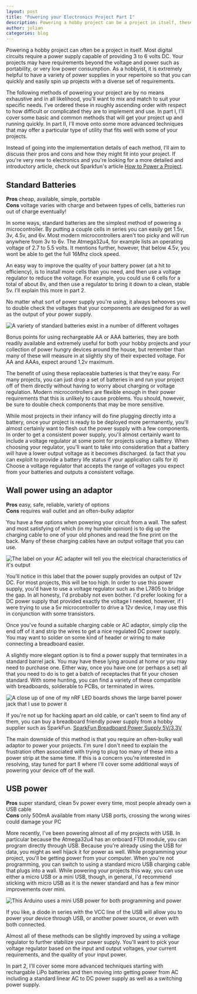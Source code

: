 ```yaml
---
layout: post
title: "Powering your Electronics Project Part I"
description: Powering a hobby project can be a project in itself, these power supply methods will help you get your project off the ground quickly.
author: julian
categories: blog
---
```


Powering a hobby project can often be a project in itself. Most digital circuits require a power supply capable of providing 3 to 6 volts DC. Your projects may have requirements beyond the voltage and power such as portability, or very low power consumption. As a hobbyist, it is extremely helpful to have a variety of power supplies in your repertoire so that you can quickly and easily spin up projects with a diverse set of requirements.

<!--more-->

The following methods of powering your project are by no means exhaustive and in all likelihood, you'll want to mix and match to suit your specific needs. I've ordered these in roughly ascending order with respect to how difficult or complicated they are to implement and use. In part I, I'll cover some basic and common methods that will get your project up and running quickly. In part II, I'll move onto some more advanced techniques that may offer a particular type of utility that fits well with some of your projects.

Instead of going into the implementation details of each method, I'll aim to discuss their pros and cons and how they might fit into your project. If you're very new to electronics and you're looking for a more detailed and introductory article, check out Sparkfun's article <a href="https://learn.sparkfun.com/tutorials/how-to-power-a-project">How to Power a Project</a>.

Standard Batteries
------------------------------
**Pros** cheap, available, simple, portable
<br/>
**Cons** voltage varies with charge and between types of cells, batteries run out of charge eventually!

In some ways, standard batteries are the simplest method of powering a microcontroller. By putting a couple cells in series you can easily get 1.5v, 3v, 4.5v, and 6v. Most modern microcontrollers aren't too picky and will run anywhere from 3v to 6v. The Atmega32u4, for example lists an operating voltage of 2.7 to 5.5 volts. It mentions further, however, that below 4.5v, you wont be able to get the full 16Mhz clock speed.

An easy way to improve the quality of your battery power (at a hit to efficiency), is to install more cells than you need, and then use a voltage regulator to reduce the voltage. For example, you could use 6 cells for a total of about 8v, and then use a regulator to bring it down to a clean, stable 5v. I’ll explain this more in part 2.

No matter what sort of power supply you're using, it always behooves you to double check the voltages that your components are designed for as well as the output of your power supply.

<img alt="A variety of standard batteries exist in a number of different voltages" class="showcase" src="/resources/images/blog/batteries.jpg" />

<span class="note">Bonus points for using rechargeable AA or AAA batteries, they are both readily available and extremely useful for both your hobby projects and your collection of power hungry devices around the house, but remember than many of these will measure in at slightly shy of their expected voltage. For AA and AAAs, expect around 1.2v maximum.</span>

The benefit of using these replaceable batteries is that they're easy. For many projects, you can just drop a set of batteries in and run your project off of them directly without having to worry about charging or voltage regulation. Modern microcontrollers are flexible enough in their power requirements that this is unlikely to cause problems. You should, however, be sure to double check components that may be more sensitive.

While most projects in their infancy will do fine plugging directly into a battery, once your project is ready to be deployed more permanently, you'll almost certainly want to flesh out the power supply with a few components. In order to get a consistent power supply, you'll almost certainly want to include a voltage regulator at some point for projects using a battery. When choosing your regulator, you'll want to take into consideration that a battery will have a lower output voltage as it becomes discharged. (a fact that you can exploit to provide a battery life status if your application calls for it) Choose a voltage regulator that accepts the range of voltages you expect from your batteries and outputs a consistent voltage.

Wall power using an adaptor
---------------------------
**Pros** easy, safe, reliable, variety of options
<br/>
**Cons** requires wall outlet and an often-bulky adaptor

You have a few options when powering your circuit from a wall. The safest and most satisfying of which (in my humble opinion) is to dig up the charging cable to one of your old phones and read the fine print on the back. Many of these charging cables have an output voltage that you can use.

<img alt="The label on your AC adapter will tell you the electrical characteristics of it's output" class="showcase" src="/resources/images/blog/psulabel.jpg" />

You'll notice in this label that the power supply provides an output of 12v DC. For most projects, this will be too high. In order to use this power supply, you'd have to use a voltage regulator such as the L7805 to bridge the gap. In all honesty, I'd probably not even bother. I'd prefer looking for a DC power supply that provided exactly the voltage I needed, however, if I were trying to use a 5v microcontroller to drive a 12v device, I may use this in conjunction with some transistors.

Once you've found a suitable charging cable or AC adaptor, simply clip the end off of it and strip the wires to get a nice regulated DC power supply. You may want to solder on some kind of header or wiring to make connecting a breadboard easier.

A slightly more elegant option is to find a power supply that terminates in a standard barrel jack. You may have these lying around at home or you may need to purchase one. Either way, once you have one (or perhaps a set) all that you need to do is to get a batch of receptacles that fit your chosen standard. With some hunting, you can find a variety of these compatible with breadboards, solderable to PCBs, or terminated in wires.

<img alt="A close up of one of my nRF LED boards shows the large barrel power jack that I use to power it" class="showcase" src="/resources/images/blog/barrel.jpg" />

If you're not up for hacking apart an old cable, or can't seem to find any of them, you can buy a breadboard friendly power supply from a hobby supplier such as SparkFun. <a href="https://www.sparkfun.com/products/114">SparkFun Breadboard Power Supply 5V/3.3V</a>

The main downside of this method is that you require an often-bulky wall adaptor to power your projects. I'm sure I don't need to explain the frustration often associated with trying to plug too many of these into a power strip at the same time. If this is a concern you're interested in resolving, stay tuned for part II where I'll cover some additional ways of powering your device off of the wall.

USB power
---------
**Pros** super standard, clean 5v power every time, most people already own a USB cable
<br/>
**Cons** only 500mA available from many USB ports, crossing the wrong wires could damage your PC

More recently, I've been powering almost all of my projects with USB. In particular because the Atmega32u4 has an onboard FTDI module, you can program directly through USB. Because you're already using the USB for data, you might as well hijack it for power as well. While programming your project, you'll be getting power from your computer. When you're not programming, you can switch to using a standard micro USB charging cable that plugs into a wall. While powering your projects this way, you can use either a micro USB or a mini USB, though, in general, I'd recommend sticking with micro USB as it is the newer standard and has a few minor improvements over mini.

<img alt="This Arduino uses a mini USB power for both programming and power" class="showcase" src="/resources/images/blog/miniusb.jpg" />

If you like, a diode in series with the VCC line of the USB will allow you to power your device through USB, or another power source, or even with both connected.

<span class="note">Almost all of these methods can be slightly improved by using a voltage regulator to further stabilize your power supply. You'll want to pick your voltage regulator based on the input and output voltages, your current requirements, and the quality of your input power.</span>

In part 2, I'll cover some more advanced techniques starting with rechargable LiPo batteries and then moving into getting power from AC including a standard linear AC to DC power supply as well as a switching power supply.

